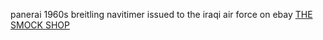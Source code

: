 panerai 1960s breitling navitimer issued to the iraqi air force on ebay
 <a href="http://www.herkesdinlesin.com/jponline.asp?cheap=shiwoxp0568/coue-dc221.html" title="THE SMOCK SHOP">THE SMOCK SHOP</a>